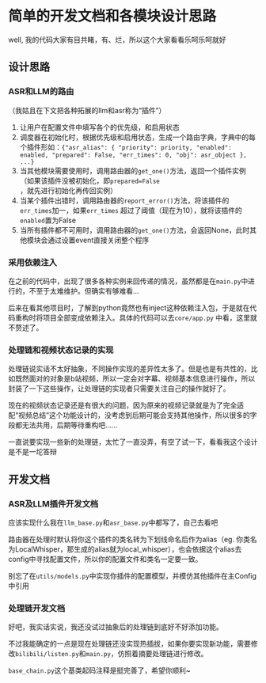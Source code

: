 # 简单的开发文档和各模块设计思路

well, 我的代码大家有目共睹，有、烂，所以这个大家看看乐呵乐呵就好

## 设计思路

### ASR和LLM的路由

（我姑且在下文把各种拓展的llm和asr称为“插件”）

1. 让用户在配置文件中填写各个的优先级，和启用状态
2. 调度器在初始化时，根据优先级和启用状态，生成一个路由字典，字典中的每个插件形如：`{"asr_alias": {
   "priority": priority,
   "enabled": enabled,
   "prepared": False,
   "err_times": 0,
   "obj": asr_object
   }, ...}`
3. 当其他模块需要使用时，调用路由器的`get_one()`方法，返回一个插件实例（如果该插件没被初始化，即`prepared=False`
   ，就先进行初始化再传回实例）
4. 当某个插件出错时，调用路由器的`report_error()`方法，将该插件的`err_times`加一，如果`err_times`
   超过了阈值（现在为10），就将该插件的`enabled`置为False
5. 当所有插件都不可用时，调用路由器的`get_one()`方法，会返回None，此时其他模块会通过设置event直接关闭整个程序

### 采用依赖注入

在之前的代码中，出现了很多各种实例来回传递的情况，虽然都是在`main.py`中进行的，不至于太难维护。但确实有够难看...

后来在看其他项目时，了解到python竟然也有inject这种依赖注入包，于是就在代码重构时将项目全部变成依赖注入。具体的代码可以去`core/app.py`
中看，这里就不赘述了。

### 处理链和视频状态记录的实现

处理链说实话不太好抽象，不同操作实现的差异性太多了。但是也是有共性的，比如既然面对的对象是b站视频，所以一定会对字幕、视频基本信息进行操作，所以封装了一下这些操作，让处理链的实现者只需要关注自己的操作就好了。

现在的视频状态记录还是有很大的问题，因为原来的视频记录就是为了完全适配“视频总结”这个功能设计的，没考虑到后期可能会支持其他操作，所以很多的字段都无法共用，后期等待重构吧......

一直说要实现一些新的处理链，太忙了一直没弄，有空了试一下，看看我这个设计是不是一坨答辩

## 开发文档

### ASR及LLM插件开发文档

应该实现什么我在`llm_base.py`和`asr_base.py`中都写了，自己去看吧

路由器在处理时默认将你这个插件的类名转为下划线命名后作为alias（eg.
你类名为LocalWhisper，那生成的alias就为local_whisper），也会依据这个alias去config中寻找配置文件，所以你的配置文件和类名一定要一致。

别忘了在`utils/models.py`中实现你插件的配置模型，并模仿其他插件在主Config中引用

### 处理链开发文档

好吧，我实话实说，我还没试过抽象后的处理链到底好不好添加功能。

不过我能确定的一点是现在处理链还没实现热插拔，如果你要实现新功能，需要修改`bilibili/listen.py`和`main.py`，仿照着摘要处理链进行修改。

`base_chain.py`这个基类起码注释是挺完善了，希望你顺利~
